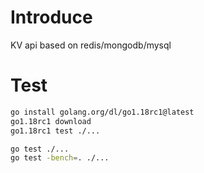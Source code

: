 # Introduce
KV api based on redis/mongodb/mysql


# Test
```bash
go install golang.org/dl/go1.18rc1@latest
go1.18rc1 download
go1.18rc1 test ./...
```


```bash
go test ./...
go test -bench=. ./...
```

